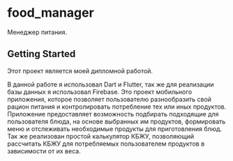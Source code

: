 # food_manager

Менеджер питания.

## Getting Started

Этот проект является моей дипломной работой.

В данной работе я использовал Dart и Flutter, так же для реализации базы данных я использовал Firebase.
Это проект мобильного приложения, которое позволяет пользователю разнообразить свой рацион питания и контролировать потребление тех или иных продуктов.
Приложение предоставляет возможность подбирать подходящие для пользователя блюда, на основе выбранных им продуктов,
формировать меню и отслеживать необходимые продукты для приготовления блюд.
Так же реализован простой калькулятор КБЖУ, позволяющий рассчитать КБЖУ для потребляемых пользователем продуктов в зависимости от их веса.
